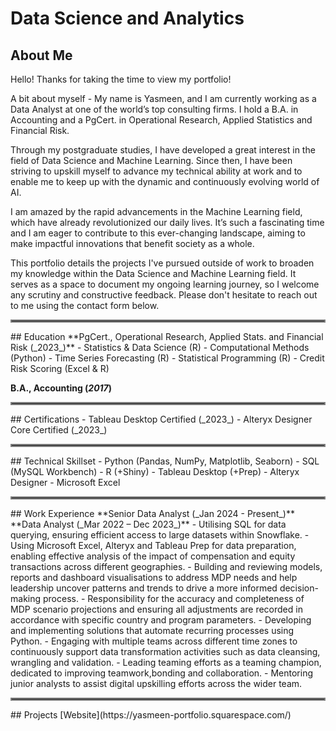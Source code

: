 # Data Science and Analytics

## About Me
Hello! Thanks for taking the time to view my portfolio!

A bit about myself - My name is Yasmeen, and I am currently working as a Data Analyst at one of the world’s top consulting firms. I hold a B.A. in Accounting and a PgCert. in Operational Research, Applied Statistics and Financial Risk. 

Through my postgraduate studies, I have developed a great interest in the field of Data Science and Machine Learning. Since then, I have been striving to upskill myself to advance my technical ability at work and to enable me to keep up with the dynamic and continuously evolving world of AI. 

I am amazed by the rapid advancements in the Machine Learning field, which have already revolutionized our daily lives. It’s such a fascinating time and I am eager to contribute to this ever-changing landscape, aiming to make impactful innovations that benefit society as a whole.

This portfolio details the projects I've pursued outside of work to broaden my knowledge within the Data Science and Machine Learning field. It serves as a space to document my ongoing learning journey, so I welcome any scrutiny and constructive feedback. Please don't hesitate to reach out to me using the contact form below.
<hr style="border:2px solid gray">
## Education
**PgCert., Operational Research, Applied Stats. and Financial Risk (_2023_)**
- Statistics & Data Science (R)
- Computational Methods (Python)
- Time Series Forecasting (R)
- Statistical Programming (R)
- Credit Risk Scoring (Excel & R)

**B.A., Accounting (_2017_)**
<hr style="border:2px solid gray">
## Certifications
- Tableau Desktop Certified (_2023_)
- Alteryx Designer Core Certified (_2023_)
<hr style="border:2px solid gray">
## Technical Skillset
- Python (Pandas, NumPy, Matplotlib, Seaborn)
- SQL (MySQL Workbench)
- R (+Shiny) 
- Tableau Desktop (+Prep)
- Alteryx Designer
- Microsoft Excel
<hr style="border:2px solid gray">
## Work Experience
**Senior Data Analyst (_Jan 2024 - Present_)**
<br>**Data Analyst (_Mar 2022 – Dec 2023_)**
- Utilising SQL for data querying, ensuring efficient access to large datasets within Snowflake.
- Using Microsoft Excel, Alteryx and Tableau Prep for data preparation, enabling effective analysis of the impact of compensation and equity transactions across different geographies.
- Building and reviewing models, reports and dashboard visualisations to address MDP needs and help leadership uncover patterns and trends to drive a more informed decision-making process.
- Responsibility for the accuracy and completeness of MDP scenario projections and ensuring all adjustments are recorded in accordance with specific country and program parameters.
- Developing and implementing solutions that automate recurring processes using Python.
- Engaging with multiple teams across different time zones to continuously support data transformation activities such as data cleansing, wrangling and validation.
- Leading teaming efforts as a teaming champion, dedicated to improving teamwork,bonding and collaboration.
- Mentoring junior analysts to assist digital upskilling efforts across the wider team.
<hr style="border:2px solid gray">
## Projects
[Website](https://yasmeen-portfolio.squarespace.com/)
